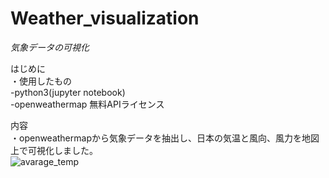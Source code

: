 # Weather_visualization
*気象データの可視化*

はじめに  
・使用したもの  
 -python3(jupyter notebook)  
 -openweathermap 無料APIライセンス  

内容  
・openweathermapから気象データを抽出し、日本の気温と風向、風力を地図上で可視化しました。  
![avarage_temp](https://user-images.githubusercontent.com/51524467/63278841-ff1d0480-c2e2-11e9-9f6b-957597d4793d.png)  

